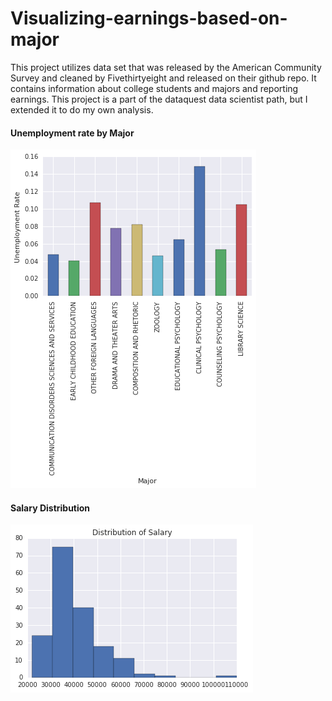 # Visualizing-earnings-based-on-major
This project utilizes  data set that was released by the American Community Survey and cleaned by Fivethirtyeight and released on their github repo. It contains information about college students and majors and reporting earnings. This project is a part of the dataquest data scientist path, but I extended it to do my own analysis.

#### Unemployment rate by Major
![chart](https://github.com/VishnuHSharma/Visualizing-earnings-based-on-major/blob/master/Major%20Unemployment_rate.png)


#### Salary Distribution
![chart](https://github.com/VishnuHSharma/Visualizing-earnings-based-on-major/blob/master/salary%20dist.png)
